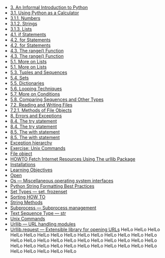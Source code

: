* [3. An Informal Introduction to Python](https://docs.python.org/3.7/tutorial/introduction.html#an-informal-introduction-to-python)
* [3.1. Using Python as a Calculator](https://docs.python.org/3.7/tutorial/introduction.html#using-python-as-a-calculator)
* [3.1.1. Numbers](https://docs.python.org/3.7/tutorial/introduction.html#numbers)
* [3.1.2. Strings](https://docs.python.org/3.7/tutorial/introduction.html#strings)
* [3.1.3. Lists](https://docs.python.org/3/tutorial/introduction.html#lists)
* [4.1. if Statements](https://docs.python.org/3/tutorial/controlflow.html#if-statements)
* [4.2. for Statements](https://docs.python.org/3/tutorial/controlflow.html#for-statements)
* [4.2. for Statements](https://docs.python.org/3/tutorial/controlflow.html#for-statements)
* [4.3. The range() Function](https://docs.python.org/3/tutorial/controlflow.html#the-range-function)
* [4.3. The range() Function](https://docs.python.org/3/tutorial/controlflow.html#the-range-function)
* [5.1. More on Lists](https://docs.python.org/3/tutorial/datastructures.html#more-on-lists)
* [5.1. More on Lists](https://docs.python.org/3/tutorial/datastructures.html#more-on-lists)
* [5.3. Tuples and Sequences](https://docs.python.org/3/tutorial/datastructures.html#tuples-and-sequences)
* [5.4. Sets](https://docs.python.org/3/tutorial/datastructures.html#sets)
* [5.5. Dictionaries](https://docs.python.org/3/tutorial/datastructures.html#dictionaries)
* [5.6. Looping Techniques](https://docs.python.org/3/tutorial/datastructures.html#looping-techniques)
* [5.7. More on Conditions](https://docs.python.org/3/tutorial/datastructures.html#more-on-conditions)
* [5.8. Comparing Sequences and Other Types](https://docs.python.org/3/tutorial/datastructures.html#comparing-sequences-and-other-types)
* [7.2. Reading and Writing Files](https://docs.python.org/3/tutorial/inputoutput.html#reading-and-writing-files)
* [7.2.1. Methods of File Objects](https://docs.python.org/3/tutorial/inputoutput.html#methods-of-file-objects)
* [8. Errors and Exceptions](https://docs.python.org/3/tutorial/errors.html)
* [8.4. The try statement](https://docs.python.org/3/reference/compound_stmts.html#the-try-statement)
* [8.4. The try statement](https://docs.python.org/3/reference/compound_stmts.html#the-try-statement)
* [8.5. The with statement](https://docs.python.org/3/reference/compound_stmts.html#the-with-statement)
* [8.5. The with statement](https://docs.python.org/3/reference/compound_stmts.html#the-with-statement)
* [Exception hierarchy](https://docs.python.org/3/library/exceptions.html#exception-hierarchy)
* [Exercise: Unix Commands](/exercises/UNIX_commands.md)
* [File object](https://docs.python.org/3/glossary.html#term-file-object)
* [HOWTO Fetch Internet Resources Using The urllib Package](https://docs.python.org/3/howto/urllib2.html)
* [Installations](/other_materials/installation.md)
* [Learning Objectives](/other_materials/learning_objectives.md)
* [Open](https://docs.python.org/3/library/functions.html#open)
* [Os — Miscellaneous operating system interfaces](https://docs.python.org/3/library/os.html)
* [Python String Formatting Best Practices](https://realpython.com/python-string-formatting/)
* [Set Types — set, frozenset](https://docs.python.org/3/library/stdtypes.html#set-types-set-frozenset)
* [Sorting HOW TO](https://docs.python.org/3/howto/sorting.html#sorting-how-to)
* [String Methods](https://docs.python.org/3.7/library/stdtypes.html#string-methods)
* [Subprocess — Subprocess management](https://docs.python.org/3.7/library/subprocess.html#module-subprocess)
* [Text Sequence Type — str](https://docs.python.org/3.7/library/stdtypes.html#text-sequence-type-str)
* [Unix Commands](/other_materials/unix_commands.md)
* [Urllib — URL handling modules](https://docs.python.org/3/library/urllib.html#module-urllib)
* [Urllib.request — Extensible library for opening URLs](https://docs.python.org/3/library/urllib.request.html#module-urllib.request)
HelLo
HelLo
HelLo
HelLo
HelLo
HelLo
HelLo
HelLo
HelLo
HelLo
HelLo
HelLo
HelLo
HelLo
HelLo
HelLo
HelLo
HelLo
HelLo
HelLo
HelLo
HelLo
HelLo
HelLo
HelLo
HelLo
HelLo
HelLo
HelLo
HelLo
HelLo
HelLo
HelLo
HelLo
HelLo
HelLo
HelLo
HelLo
HelLo
HelLo
HelLo
